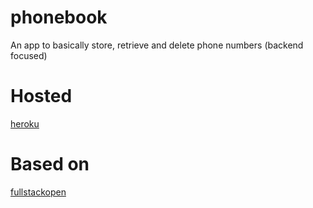 # phonebook
  An app to basically store, retrieve and delete phone numbers (backend focused)
# Hosted 
  [heroku](https://id.heroku.com/login)  
# Based on
  [fullstackopen](https://fullstackopen.com/en/)
